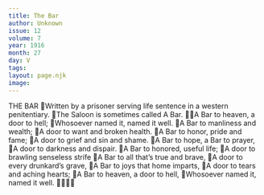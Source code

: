 ```yaml
---
title: The Bar
author: Unknown
issue: 12
volume: 7
year: 1916
month: 27
day: V
tags:
layout: page.njk
image:
---
```

THE BAR Written by a prisoner serving life sentence in a western penitentiary. The Saloon is sometimes called A Bar. A Bar to heaven, a door to hell; Whosoever named it, named it well. A Bar to manliness and wealth; A door to want and broken health. A Bar to honor, pride and fame; A door to grief and sin and shame. A Bar to hope, a Bar to prayer, A door to darkness and dispair. A Bar to honored, useful life; A door to brawling senseless strife A Bar to all that’s true and brave, A door to every drunkard’s grave, A Bar to joys that home imparts, A door to tears and aching hearts; A Bar to heaven, a door to hell, Whosoever named it, named it well. 

